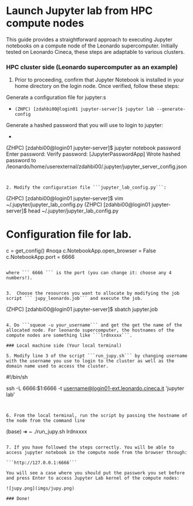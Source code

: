 # Launch Jupyter lab from HPC compute nodes

This guide provides a straightforward approach to executing Jupyter notebooks on a compute node of the Leonardo supercomputer. Initially tested on Leonardo Cineca, these steps are adaptable to various clusters.

### HPC cluster side (Leonardo supercomputer as an example)

1. Prior to proceeding, confirm that Jupyter Notebook is installed in your home directory on the login node. Once verified, follow these steps:

Generate a configuration file for jupyter:s

- ```(ZHPC) [zdahbi00@login01 jupyter-server]$ jupyter lab --generate-config```


Generate a hashed password that you will use to login to jupyter:

- ```
(ZHPC) [zdahbi00@login01 jupyter-server]$ jupyter notebook password
Enter password: 
Verify password: 
[JupyterPasswordApp] Wrote hashed password to /leonardo/home/userexternal/zdahbi00/.jupyter/jupyter_server_config.json
```


2. Modify the configuration file ```jupyter_lab_config.py```:

```
(ZHPC) [zdahbi00@login01 jupyter-server]$ vim ~/.jupyter/jupyter_lab_config.py
(ZHPC) [zdahbi00@login01 jupyter-server]$ head ~/.jupyter/jupyter_lab_config.py
# Configuration file for lab.

c = get_config()  #noqa
c.NotebookApp.open_browser = False
c.NotebookApp.port = 6666  
```

where ``` 6666 ``` is the port (you can change it: choose any 4 numbers!).


3.  Choose the resources you want to allocate by modifying the job script ``` jupy_leonardo.job``` and execute the job.

```
(ZHPC) [zdahbi00@login01 jupyter-server]$ sbatch jupyter.job 
```

4. Do ```squeue -u your_username``` and get the get the name of the allocated node. For leonardo supercomputer, the hostnames of the compute nodes are something like ```lrdnxxxx```.  

### Local machine side (Your local terminal)

5. Modify line 3 of the script ```run_jupy.sh``` by changing username with the username you use to login to the cluster as well as the domain name used to access the cluster.

```
#!/bin/sh

ssh -L 6666:$1:6666 -t username@login01-ext.leonardo.cineca.it 'jupyter lab'
```


6. From the local terminal, run the script by passing the hostname of the node from the command line 

```
(base) ➜  ~ ./run_jupy.sh lrdnxxxx
```

7. If you have followed the steps correctly. You will be able to access jupyter notebook in the compute node from the browser through:

```http://127.0.0.1:6666``` 

You will see a case where you should put the passwork you set before and press Enter to access Jupyter Lab kernel of the compute nodes:

![jupy.png](imgs/jupy.png)

### Done!
